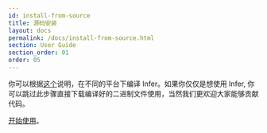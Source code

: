 ```yaml
---
id: install-from-source
title: 源码安装
layout: docs
permalink: /docs/install-from-source.html
section: User Guide
section_order: 01
order: 05
---
```


你可以根据[这个](https://github.com/facebook/infer/blob/master/INSTALL.md#install-infer-from-source)说明，在不同的平台下编译 Infer。如果你仅仅是想使用 Infer, 你可以跳过此步骤直接下载编译好的二进制文件使用，当然我们更欢迎大家能够贡献代码。 

[开始使用](docs/getting-started.html)。
